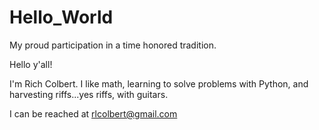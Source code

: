 # Hello_World

My proud participation in a time honored tradition. 

Hello y'all!

I'm Rich Colbert. I like math, learning to solve problems with Python, and harvesting riffs...yes riffs, with guitars.

I can be reached at rlcolbert@gmail.com
